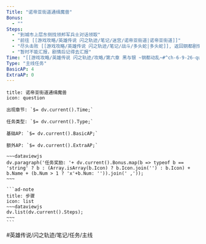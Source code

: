 ```yaml
---
Title: "诺帝亚街道通缉魔兽"
Bonus:
  - ""
Steps:
  - "到城市上层东侧找领邦军兵士对话领取"
  - "前往 [[游戏攻略/英雄传说 闪之轨迹/笔记/迷宫/诺帝亚街道|诺帝亚街道]]"
  - "尽头击败 [[游戏攻略/英雄传说 闪之轨迹/笔记/战斗/多头蛇|多头蛇]], 返回钢都剧情"
  - "暂时不能汇报，剧情后记得去汇报"
Time: "[[游戏攻略/英雄传说 闪之轨迹/攻略/第六章 黑与银 ~钢都动乱~#^ch-6-9-26-quest-02|第六章9/26]]"
Type: "主线任务"
BasicAP: 4
ExtraAP: 0
---
```

`````ad-success
title: 诺帝亚街道通缉魔兽
icon: question

出现章节: `$= dv.current().Time;`

任务类型: `$= dv.current().Type;`

基础AP: `$= dv.current().BasicAP;`

额外AP: `$= dv.current().ExtraAP;`

~~~dataviewjs
dv.paragraph('任务奖励: '+ dv.current().Bonus.map(b => typeof b == 'string' ? b : (Array.isArray(b.Icon) ? b.Icon.join('') : b.Icon) + b.Name + (b.Num > 1 ? 'x'+b.Num: '')).join(' ,'));
~~~

```ad-note
title: 步骤
icon: list
~~~dataviewjs
dv.list(dv.current().Steps);
~~~
```
`````

#英雄传说/闪之轨迹/笔记/任务/主线 